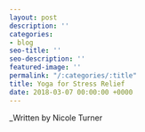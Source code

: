 ```yaml
---
layout: post
description: ''
categories:
- blog
seo-title: ''
seo-description: ''
featured-image: ''
permalink: "/:categories/:title"
title: Yoga for Stress Relief
date: 2018-03-07 00:00:00 +0000
---
```

_Written by Nicole Turner